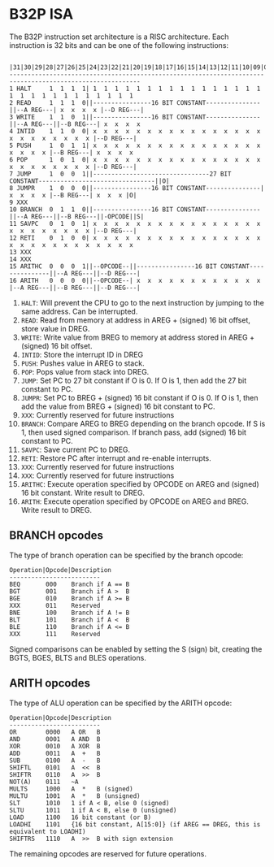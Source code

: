 # B32P ISA
The B32P instruction set architecture is a RISC architecture.
Each instruction is 32 bits and can be one of the following instructions:
``` text
         |31|30|29|28|27|26|25|24|23|22|21|20|19|18|17|16|15|14|13|12|11|10|09|08|07|06|05|04|03|02|01|00|
----------------------------------------------------------------------------------------------------------
1 HALT     1  1  1  1| 1  1  1  1  1  1  1  1  1  1  1  1  1  1  1  1  1  1  1  1  1  1  1  1  1  1  1  1 
2 READ     1  1  1  0||----------------16 BIT CONSTANT---------------||--A REG---| x  x  x  x |--D REG---|
3 WRITE    1  1  0  1||----------------16 BIT CONSTANT---------------||--A REG---||--B REG---| x  x  x  x 
4 INTID    1  1  0  0| x  x  x  x  x  x  x  x  x  x  x  x  x  x  x  x  x  x  x  x  x  x  x  x |--D REG---|
5 PUSH     1  0  1  1| x  x  x  x  x  x  x  x  x  x  x  x  x  x  x  x  x  x  x  x |--B REG---| x  x  x  x 
6 POP      1  0  1  0| x  x  x  x  x  x  x  x  x  x  x  x  x  x  x  x  x  x  x  x  x  x  x  x |--D REG---|
7 JUMP     1  0  0  1||--------------------------------27 BIT CONSTANT--------------------------------||O|
8 JUMPR    1  0  0  0||----------------16 BIT CONSTANT---------------| x  x  x  x |--B REG---| x  x  x |O|
9 XXX
10 BRANCH  0  1  1  0||----------------16 BIT CONSTANT---------------||--A REG---||--B REG---||-OPCODE||S|
11 SAVPC   0  1  0  1| x  x  x  x  x  x  x  x  x  x  x  x  x  x  x  x  x  x  x  x  x  x  x  x |--D REG---|
12 RETI    0  1  0  0| x  x  x  x  x  x  x  x  x  x  x  x  x  x  x  x  x  x  x  x  x  x  x  x  x  x  x  x 
13 XXX
14 XXX
15 ARITHC  0  0  0  1||--OPCODE--||----------------16 BIT CONSTANT---------------||--A REG---||--D REG---|
16 ARITH   0  0  0  0||--OPCODE--| x  x  x  x  x  x  x  x  x  x  x  x |--A REG---||--B REG---||--D REG---|
```

1.  `HALT`:   Will prevent the CPU to go to the next instruction by jumping to the same address. Can be interrupted.
2.  `READ`:   Read from memory at address in AREG + (signed) 16 bit offset, store value in DREG.
3.  `WRITE`:  Write value from BREG to memory at address stored in AREG + (signed) 16 bit offset.
4.  `INTID`:  Store the interrupt ID in DREG
5.  `PUSH`:   Pushes value in AREG to stack.
6.  `POP`:    Pops value from stack into DREG.
7.  `JUMP`:   Set PC to 27 bit constant if O is 0. If O is 1, then add the 27 bit constant to PC. 
8.  `JUMPR`:  Set PC to BREG + (signed) 16 bit constant if O is 0. If O is 1, then add the value from BREG + (signed) 16 bit constant to PC. 
9.  `XXX`:    Currently reserved for future instructions
10. `BRANCH`: Compare AREG to BREG depending on the branch opcode. If S is 1, then used signed comparison. If branch pass, add (signed) 16 bit constant to PC.
11. `SAVPC`:  Save current PC to DREG.
12. `RETI`:   Restore PC after interrupt and re-enable interrupts.
13. `XXX`:    Currently reserved for future instructions
14. `XXX`:    Currently reserved for future instructions
15. `ARITHC`: Execute operation specified by OPCODE on AREG and (signed) 16 bit constant. Write result to DREG.
16. `ARITH`:  Execute operation specified by OPCODE on AREG and BREG. Write result to DREG.

## BRANCH opcodes
The type of branch operation can be specified by the branch opcode:
``` text
Operation|Opcode|Description
-------------------------
BEQ       000    Branch if A == B
BGT       001    Branch if A >  B
BGE       010    Branch if A >= B
XXX       011    Reserved
BNE       100    Branch if A != B
BLT       101    Branch if A <  B
BLE       110    Branch if A <= B
XXX       111    Reserved
```
Signed comparisons can be enabled by setting the S (sign) bit, creating the BGTS, BGES, BLTS and BLES operations.

## ARITH opcodes
The type of ALU operation can be specified by the ARITH opcode:
``` text
Operation|Opcode|Description
-------------------------
OR        0000   A OR   B
AND       0001   A AND  B
XOR       0010   A XOR  B
ADD       0011   A  +   B
SUB       0100   A  -   B
SHIFTL    0101   A  <<  B
SHIFTR    0110   A  >>  B
NOT(A)    0111   ~A
MULTS     1000   A  *   B (signed)
MULTU     1001   A  *   B (unsigned)
SLT       1010   1 if A < B, else 0 (signed)
SLTU      1011   1 if A < B, else 0 (unsigned)
LOAD      1100   16 bit constant (or B)
LOADHI    1101   {16 bit constant, A[15:0]} (if AREG == DREG, this is equivalent to LOADHI)
SHIFTRS   1110   A  >>  B with sign extension
```

The remaining opcodes are reserved for future operations.